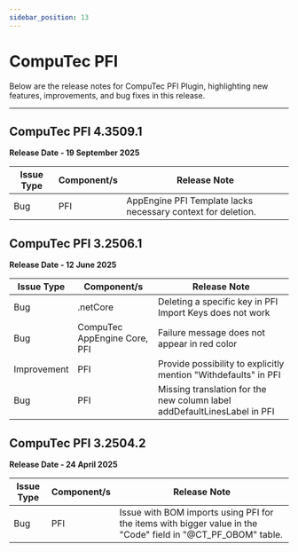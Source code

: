 ```yaml
---
sidebar_position: 13
---
```


# CompuTec PFI

Below are the release notes for CompuTec PFI Plugin, highlighting new features, improvements, and bug fixes in this release.

---

## CompuTec PFI 4.3509.1

**Release Date - 19 September 2025**

| Issue Type | Component/s | Release Note |
| - | - | - |
| Bug | PFI | AppEngine PFI Template lacks necessary context for deletion. |

## CompuTec PFI 3.2506.1

**Release Date - 12 June 2025**

| Issue Type | Component/s | Release Note |
| - | - | - |
| Bug | .netCore | Deleting a specific key in PFI Import Keys does not work |
| Bug | CompuTec AppEngine Core, PFI | Failure message does not appear in red color |
| Improvement | PFI | Provide possibility to explicitly mention "Withdefaults" in PFI |
| Bug | PFI | Missing translation for the new column label addDefaultLinesLabel in PFI |

## CompuTec PFI 3.2504.2

**Release Date - 24 April 2025**

| Issue Type | Component/s | Release Note |
| - | - | - |
| Bug | PFI | Issue with BOM imports using PFI for the items with bigger value in the "Code" field in "@CT_PF_OBOM" table. |
